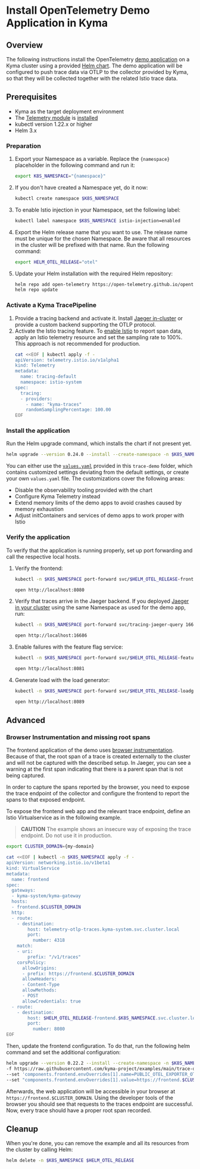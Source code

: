 # Install OpenTelemetry Demo Application in Kyma

## Overview

The following instructions install the OpenTelemetry [demo application](https://github.com/open-telemetry/opentelemetry-demo) on a Kyma cluster using a provided [Helm chart](https://github.com/open-telemetry/opentelemetry-helm-charts/tree/main/charts/opentelemetry-demo). The demo application will be configured to push trace data via OTLP to the collector provided by Kyma, so that they will be collected together with the related Istio trace data.

## Prerequisites

- Kyma as the target deployment environment
- The [Telemetry module](https://kyma-project.io/#/telemetry-manager/user/README) is [installed](https://kyma-project.io/#/02-get-started/08-install-uninstall-upgrade-kyma-module?id=install-uninstall-and-upgrade-kyma-with-a-module)
- kubectl version 1.22.x or higher
- Helm 3.x

### Preparation

1. Export your Namespace as a variable. Replace the `{namespace}` placeholder in the following command and run it:

    ```bash
    export K8S_NAMESPACE="{namespace}"
    ```
1. If you don't have created a Namespace yet, do it now:
    ```bash
    kubectl create namespace $K8S_NAMESPACE
    ```

1. To enable Istio injection in your Namespace, set the following label:
    ```bash
    kubectl label namespace $K8S_NAMESPACE istio-injection=enabled
    ```

1. Export the Helm release name that you want to use. The release name must be unique for the chosen Namespace. Be aware that all resources in the cluster will be prefixed with that name. Run the following command:
    ```bash
    export HELM_OTEL_RELEASE="otel"
    ```

1. Update your Helm installation with the required Helm repository:

    ```bash
    helm repo add open-telemetry https://open-telemetry.github.io/opentelemetry-helm-charts
    helm repo update
    ```

### Activate a Kyma TracePipeline

1. Provide a tracing backend and activate it.
   Install [Jaeger in-cluster](./../jaeger/) or provide a custom backend supporting the OTLP protocol.
2. Activate the Istio tracing feature.
To [enable Istio](https://kyma-project.io/#/telemetry-manager/user/03-traces?id=step-2-enable-istio-tracing) to report span data, apply an Istio telemetry resource and set the sampling rate to 100%. This approach is not recommended for production.
   ```bash
   cat <<EOF | kubectl apply -f -
   apiVersion: telemetry.istio.io/v1alpha1
   kind: Telemetry
   metadata:
     name: tracing-default
     namespace: istio-system
   spec:
     tracing:
     - providers:
       - name: "kyma-traces"
       randomSamplingPercentage: 100.00
   EOF
   ```

### Install the application

Run the Helm upgrade command, which installs the chart if not present yet.
```bash
helm upgrade --version 0.24.0 --install --create-namespace -n $K8S_NAMESPACE $HELM_OTEL_RELEASE open-telemetry/opentelemetry-demo -f https://raw.githubusercontent.com/kyma-project/examples/main/trace-demo/values.yaml
```

You can either use the [`values.yaml`](./values.yaml) provided in this `trace-demo` folder, which contains customized settings deviating from the default settings, or create your own `values.yaml` file. The customizations cover the following areas:
- Disable the observability tooling provided with the chart
- Configure Kyma Telemetry instead
- Extend memory limits of the demo apps to avoid crashes caused by memory exhaustion
- Adjust initContainers and services of demo apps to work proper with Istio

### Verify the application

To verify that the application is running properly, set up port forwarding and call the respective local hosts.

1. Verify the frontend:
   ```bash
   kubectl -n $K8S_NAMESPACE port-forward svc/$HELM_OTEL_RELEASE-frontend 8080
   ```
   ```bash
   open http://localhost:8080
   ````

2. Verify that traces arrive in the Jaeger backend. If you deployed [Jaeger in your cluster](./../jaeger/) using the same Namespace as used for the demo app, run:
   ```bash
   kubectl -n $K8S_NAMESPACE port-forward svc/tracing-jaeger-query 16686
   ```
   ```bash
   open http://localhost:16686
   ````

3. Enable failures with the feature flag service:
   ```bash
   kubectl -n $K8S_NAMESPACE port-forward svc/$HELM_OTEL_RELEASE-featureflagservice 8081
   ```
   ```bash
   open http://localhost:8081
   ````

4. Generate load with the load generator:
   ```bash
   kubectl -n $K8S_NAMESPACE port-forward svc/$HELM_OTEL_RELEASE-loadgenerator 8089
   ```
   ```bash
   open http://localhost:8089
   ```

## Advanced

### Browser Instrumentation and missing root spans

The frontend application of the demo uses [browser instrumentation](https://opentelemetry.io/docs/demo/services/frontend/#browser-instrumentation). Because of that, the root span of a trace is created externally to the cluster and will not be captured with the described setup. In Jaeger, you can see a warning at the first span indicating that there is a parent span that is not being captured.

In order to capture the spans reported by the browser, you need to expose the trace endpoint of the collector and configure the frontend to report the spans to that exposed endpoint.

To expose the frontend web app and the relevant trace endpoint, define an Istio Virtualservice as in the following example.
>**CAUTION** The example shows an insecure way of exposing the trace endpoint. Do not use it in production.
```bash
export CLUSTER_DOMAIN={my-domain}

cat <<EOF | kubectl -n $K8S_NAMESPACE apply -f -
apiVersion: networking.istio.io/v1beta1
kind: VirtualService
metadata:
  name: frontend
spec:
  gateways:
  - kyma-system/kyma-gateway
  hosts:
  - frontend.$CLUSTER_DOMAIN
  http:
  - route:
    - destination:
        host: telemetry-otlp-traces.kyma-system.svc.cluster.local
        port:
          number: 4318
    match:
    - uri:
        prefix: "/v1/traces"
    corsPolicy:
      allowOrigins:
      - prefix: https://frontend.$CLUSTER_DOMAIN
      allowHeaders:
      - Content-Type
      allowMethods:
      - POST
      allowCredentials: true
  - route:
    - destination:
        host: $HELM_OTEL_RELEASE-frontend.$K8S_NAMESPACE.svc.cluster.local
        port:
          number: 8080
EOF
```

Then, update the frontend configuration. To do that, run the following helm command and set the additional configuration:
```bash
helm upgrade --version 0.22.2 --install --create-namespace -n $K8S_NAMESPACE $HELM_OTEL_RELEASE open-telemetry/opentelemetry-demo \
-f https://raw.githubusercontent.com/kyma-project/examples/main/trace-demo/values.yaml \
--set 'components.frontend.envOverrides[1].name=PUBLIC_OTEL_EXPORTER_OTLP_TRACES_ENDPOINT' \
--set "components.frontend.envOverrides[1].value=https://frontend.$CLUSTER_DOMAIN/v1/traces"
```

Afterwards, the web application will be accessible in your browser at `https://frontend.$CLUSTER_DOMAIN`. Using the developer tools of the browser you should see that requests to the traces endpoint are successful. Now, every trace should have a proper root span recorded.
## Cleanup

When you're done, you can remove the example and all its resources from the cluster by calling Helm:

```bash
helm delete -n $K8S_NAMESPACE $HELM_OTEL_RELEASE
```
